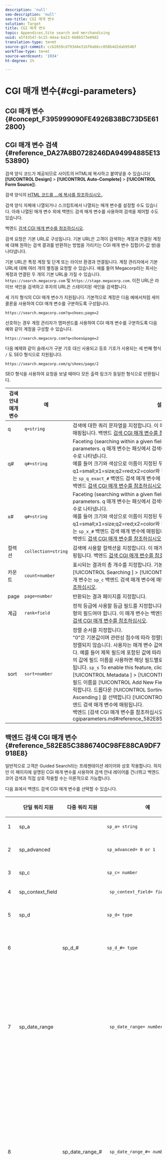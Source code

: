 ```yaml
---
description: 'null'
seo-description: 'null'
seo-title: CGI 매개 변수
solution: Target
title: CGI 매개 변수
topic: Appendices,Site search and merchandising
uuid: a5f43547-bc15-44aa-ba23-6b8b573e09d2
translation-type: tm+mt
source-git-commit: ccb2659cd793d4e316f0a66cc058b4d2dab9546f
workflow-type: tm+mt
source-wordcount: '1934'
ht-degree: 1%

---
```



# CGI 매개 변수{#cgi-parameters}

## CGI 매개 변수 {#concept_F395999090FE4926B38BC73D5E612800}

## CGI 매개 변수 검색 {#reference_DA27A8B0728246DA94994885E1353890}

검색 양식 코드가 제공되므로 사이트의 HTML에 복사하고 붙여넣을 수 있습니다( **[!UICONTROL Design]** > **[!UICONTROL Auto-Complete]** > **[!UICONTROL Form Source]**).

검색 양식의 [HTML 코드를 ...에 복사를 참조하십시오.](../c-about-auto-complete.md#task_A3A01EA800F24C0AA33902387E0362C7).

검색 양식 자체에 나열되거나 스크립트에서 나열되는 매개 변수를 설정할 수도 있습니다. 아래 나열된 매개 변수 외에 백엔드 검색 매개 변수를 사용하여 검색을 제어할 수도 있습니다.

백엔드 [검색 CGI 매개 변수를 참조하십시오](../c-appendices/c-cgiparameters.md#reference_582E85C3886740C98FE88CA9DF7918E8).

검색 요청은 기본 URL로 구성됩니다. 기본 URL은 고객이 검색하는 계정과 연결된 계정에 대해 원하는 검색 결과를 반환하는 방법을 가리키는 CGI 매개 변수 집합(키-값 쌍)을 나타냅니다.

기본 URL은 특정 계정 및 단계 또는 라이브 환경과 연결됩니다. 계정 관리자에서 기본 URL에 대해 여러 개의 별칭을 요청할 수 있습니다. 예를 들어 Megacorp라는 회사는 계정과 연결된 두 개의 기본 URL을 가질 수 있습니다. `https://search.megacorp.com` 및 `https://stage.megacorp.com`. 이전 URL은 라이브 색인을 검색하고 후자의 URL은 스테이지된 색인을 검색합니다.

세 가지 형식의 CGI 매개 변수가 지원됩니다. 기본적으로 계정은 다음 예에서처럼 세미콜론을 사용하여 CGI 매개 변수를 구분하도록 구성됩니다.

`https://search.megacorp.com?q=shoes;page=2`

선호하는 경우 계정 관리자가 앰퍼샌드를 사용하여 CGI 매개 변수를 구분하도록 다음 예와 같이 계정을 구성할 수 있습니다.

`https://search.megacorp.com?q=shoes&page=2`

다음 예제와 같이 슬래시가 구분 기호 대신 사용되고 등호 기호가 사용되는 세 번째 형식 `/` 도 SEO 형식으로 지원됩니다.

`https://search.megacorp.com/q/shoes/page/2`

SEO 형식을 사용하여 요청을 보낼 때마다 모든 출력 링크가 동일한 형식으로 반환됩니다.

| 검색 안내 매개 변수 | 예 | 설명 |
|--- |--- |--- |
| q | `q=string` | 검색에 대한 쿼리 문자열을 지정합니다. 이 매개 변수는 `sp_q` 백엔드 검색 매개 변수에 매핑됩니다.  백엔드 [검색 CGI 매개 변수를 참조하십시오](../c-appendices/c-cgiparameters.md#reference_582E85C3886740C98FE88CA9DF7918E8). |
| q# | `q#=string` | Faceting (searching within a given field) is done by number q and x parameters.  q 매개 변수는 패싯에서 검색하는 용어를 해당 번호가 지정된 x 매개 변수로 나타냅니다.<br>예를 들어 크기와 색상으로 이름이 지정된 두 개의 패싯이 있는 경우 q1=small;x1=size;q2=red;x2=color와 같은 것을 사용할 수 있습니다.  이 매개 변수는 `sp_q_exact_#` 백엔드 검색 매개 변수에 매핑됩니다.  <br>백엔드 [검색 CGI 매개 변수를 참조하십시오](../c-appendices/c-cgiparameters.md#reference_582E85C3886740C98FE88CA9DF7918E8). |
| x# | `q#=string` | Faceting (searching within a given field) is done by number q and x parameters.  q 매개 변수는 패싯에서 검색하는 용어를 해당 번호가 지정된 x 매개 변수로 나타냅니다. <br>예를 들어 크기와 색상으로 이름이 지정된 두 개의 패싯이 있는 경우 q1=small;x1=size;q2=red;x2=color와 같은 것을 사용할 수 있습니다.  이 매개 변수는 `sp_x_#` 백엔드 검색 매개 변수에 매핑됩니다.  <br>백엔드 [검색 CGI 매개 변수를 참조하십시오](../c-appendices/c-cgiparameters.md#reference_582E85C3886740C98FE88CA9DF7918E8). |
| 컬렉션 | `collection=string` | 검색에 사용할 컬렉션을 지정합니다.  이 매개 변수는 `sp_k` 백엔드 검색 매개 변수에 매핑됩니다.  백엔드 [검색 CGI 매개 변수를 참조하십시오](../c-appendices/c-cgiparameters.md#reference_582E85C3886740C98FE88CA9DF7918E8). |
| 카운트 | `count=number` | 표시되는 결과의 총 개수를 지정합니다.  기본값은 [!UICONTROL Settings ] > [!UICONTROL Searching ] > [!UICONTROL Searches ]에서 정의됩니다..  이 매개 변수는 `sp_c` 백엔드 검색 매개 변수에 매핑됩니다.  백엔드 [검색 CGI 매개 변수를 참조하십시오](../c-appendices/c-cgiparameters.md#reference_582E85C3886740C98FE88CA9DF7918E8). |
| page | `page=number` | 반환되는 결과 페이지를 지정합니다. |
| 계급 | `rank=field` | 정적 등급에 사용할 등급 필드를 지정합니다.  이 필드는 0보다 큰 연관성이 있는 등급 유형의 필드여야 합니다.  이 매개 변수는 백엔드 매개 변수에 `sp_sr` 매핑됩니다.  백엔드 [검색 CGI 매개 변수를 참조하십시오](../c-appendices/c-cgiparameters.md#reference_582E85C3886740C98FE88CA9DF7918E8). |
| sort | `sort=number` | 정렬 순서를 지정합니다.<br>&quot;0&quot;은 기본값이며 관련성 점수에 따라 정렬합니다.&quot;1&quot;은 날짜별로 정렬합니다.&quot;-1&quot;은 정렬되지 않습니다.  사용자는 매개 변수 값에 대한 필드 이름을 지정할 수 `sp_s` 있습니다.  예를 들어 제목 필드에 포함된 값에 따라 결과를 `sp_s=title` 정렬합니다. 매개 변수의 값에 필드 이름을 사용하면 해당 필드별로 결과가 정렬된 다음 관련성별로 하위 정렬됩니다. ` sp_s `  To enable this feature, click [!UICONTROL Settings ] > [!UICONTROL Metadata ] > [!UICONTROL Definitions ]. 정의 페이지에서 특정 필드 이름을 [!UICONTROL Add New Field ] 클릭하거나 [!UICONTROL Edit ] 클릭합니다. 드롭다운 [!UICONTROL Sorting ] 목록에서 또는 [!UICONTROL Ascending ] 을 선택합니다 [!UICONTROL Descending ]. 이 매개 변수는 `sp_s` 백엔드 검색 매개 변수에 매핑됩니다. <br>백엔드 [검색 CGI 매개 변수를 참조하십시오].(../c-appendices/c-cgiparameters.md#reference_582E85C3886740C98FE88CA9DF7918E8). |

## 백엔드 검색 CGI 매개 변수 {#reference_582E85C3886740C98FE88CA9DF7918E8}

일반적으로 고객은 Guided Search라는 프레젠테이션 레이어와 상호 작용합니다. 하지만 이 페이지에 설명된 CGI 매개 변수를 사용하여 검색 안내 레이어를 건너뛰고 백엔드 코어 검색과 직접 상호 작용할 수는 이론적으로 가능합니다.

다음 표에서 백엔드 검색 CGI 매개 변수를 선택할 수 있습니다.
<table> 
 <thead> 
  <tr> 
   <th colname="col1" class="entry"> </th> 
   <th colname="col2" class="entry"> <p>단일 쿼리 지원 </p> </th> 
   <th colname="col03" class="entry"> <p>다중 쿼리 지원 </p> </th> 
   <th colname="col3" class="entry"> <p>예 </p> </th> 
   <th colname="col4" class="entry"> <p>설명 </p> </th> 
  </tr> 
 </thead>
 <tbody> 
  <tr> 
   <td colname="col1"> <p>1 </p> </td> 
   <td colname="col2"> <p>sp_a </p> </td> 
   <td colname="col03"> <p> </p> </td> 
   <td colname="col3"> <p> <code>sp_a= string </code> </p> </td> 
   <td colname="col4"> <p>계정 번호 문자열을 지정합니다. 이 매개 변수는 필수이며 올바른 계정 번호 문자열이어야 합니다. 설정 <span class="uicontrol"> &gt; 계정 옵션 &gt; 계정 설정 </span> 아래에서 계정 번호 문자열 <span class="uicontrol"> 을 찾을 수 </span> 있습니다 <span class="uicontrol"> </span>. </p> </td> 
  </tr> 
  <tr> 
   <td colname="col1"> <p>2 </p> </td> 
   <td colname="col2"> <p>sp_advanced </p> </td> 
   <td colname="col03"> <p> </p> </td> 
   <td colname="col3"> <p> <code>sp_advanced= 0 or 1 </code> </p> </td> 
   <td colname="col4"> <p>쿼리 <code>sp_advanced=1 </code> 와 함께 제출되면 검색 템플릿의 <code>&lt;search-if-advanced&gt; </code> 태그와 태그 사이의 모든 코드가 <code>&lt;/search-if-advanced&gt; </code> 검색 양식에 사용됩니다. 태그와 태그 사이의 모든 코드 <code>&lt;search-if-not-advanced&gt; </code> 는 <code>&lt;/search-if-not-advanced&gt; </code> 무시됩니다. 전송 <code>sp_advanced=0 </code> (또는 다른 값)이 있는 경우 &lt;search-if-advanced&gt; 템플릿 블록이 무시되고 &lt;search-if-not-advanced&gt; 템플릿 블록이 사용됩니다. </p> </td> 
  </tr> 
  <tr> 
   <td colname="col1"> <p>3 </p> </td> 
   <td colname="col2"> <p>sp_c </p> </td> 
   <td colname="col03"> <p> </p> </td> 
   <td colname="col3"> <p> <code>sp_c= number </code> </p> </td> 
   <td colname="col4"> <p>표시할 결과의 총 개수를 지정합니다. 기본값은 10입니다. </p> </td> 
  </tr> 
  <tr> 
   <td colname="col1"> <p>4 </p> </td> 
   <td colname="col2"> <p>sp_context_field </p> </td> 
   <td colname="col03"> <p> </p> </td> 
   <td colname="col3"> <p> <code> sp_context_field= <i>field</i> </code> </p> </td> 
   <td colname="col4"> <p>해당 필드에 대한 컨텍스트 정보를 수집합니다. 수집된 정보는 템플릿 태그를 통해 검색 결과로 <code>&lt;search-context&gt; </code> 출력됩니다. 기본값은 <code>body </code>입니다. </p> </td> 
  </tr> 
  <tr> 
   <td colname="col1"> <p>5 </p> </td> 
   <td colname="col2"> <p>sp_d </p> </td> 
   <td colname="col03"> <p> </p> </td> 
   <td colname="col3"> <p> <code>sp_d= type </code> </p> </td> 
   <td colname="col4"> <p>수행할 날짜 범위 검색 유형을 지정합니다. 유형에 사용할 수 있는 값은 모두 있습니다. 즉, 날짜 범위 검색, 사용자 지정을 수행하지 <code>sp_date_range </code> 않습니다. 즉, 의 값을 사용하여 검색할 날짜를 결정해야 하고, 값이 <code>sp_start_day </code>, <code>sp_start_month </code><code>sp_start_year </code>, <code>sp_end_day </code>및 <code>sp_end_month </code>값을 사용하여 검색할 날짜 범위 <code>sp_end_year </code> 를 결정합니다. <code>sp_d </code> 은 검색 양식에 사용자 지정 범위(예:)로 또는 특정 시작 및 종료 날짜 범위로 검색하는 옵션이 포함되어 있는 경우에만 <code>sp_date_range </code>필요합니다. </p> </td> 
  </tr> 
  <tr> 
   <td colname="col1"> <p>6 </p> </td> 
   <td colname="col2"> <p> </p> </td> 
   <td colname="col03"> <p> sp_d_# </p> </td> 
   <td colname="col3"> <p> <code>sp_d_#= type </code> </p> </td> 
   <td colname="col4"> <p>해당 <code>sp_q_# </code> 쿼리를 수행하기 위한 날짜 범위 검색 유형을 지정합니다. "#"은 1과 16 사이의 숫자(예: 번호 매기기 쿼리에 적용)로 대체됩니다 <code>sp_d_8 </code><code>sp_q_8 </code>. </p> <p>원하는 날짜 범위 검색, 사용자 지정, 즉 날짜 범위 검색 <code>type </code> 을 수행하지 않고, 그 값이 검색 날짜를 결정하는 데 사용된다는 것을 나타내는 사용자 지정, 날짜 범위 <code>sp_date_range_# </code> 를 정하 <code>sp_q_min_day_# </code>는 데 사용되고, 날짜 범위 <code>sp_q_min_month_# </code>를 정하기 위해 값 <code>sp_q_min_year_# </code>, <code>sp_q_max_day_# </code>및 값 <code>sp_q_max_month_# </code><code>sp_q_max_year_# </code> 을 사용해야 함을 나타냅니다. 검색 양식에 사용자 지정 범위(예:)로 또는 특정 시작 및 종료 날짜 범위 <code>sp_d_# </code> <code>sp_date_range_# </code>로 검색하는 옵션이 포함되어 있는 경우에만 사용할 수 있습니다. </p> </td> 
  </tr> 
  <tr> 
   <td colname="col1"> <p>7 </p> </td> 
   <td colname="col2"> <p>sp_date_range </p> </td> 
   <td colname="col03"> <p> </p> </td> 
   <td colname="col3"> <p> <code> sp_date_range= <i>number</i> </code> </p> </td> 
   <td colname="col4"> <p>검색에 적용할 사전 정의된 날짜 범위를 지정합니다. 0보다 크거나 같은 값은 오늘 이전에 검색할 일 수를 지정합니다. 예를 들어, "0"은 "today"를, "1"은 "today 및 yesterday"를, "30"은 "지난 30일 이내"를 지정합니다. </p> <p>0보다 작은 값은 다음과 같이 사용자 지정 범위를 지정합니다. </p> <p>-1 = "없음"으로, 날짜 범위를 지정하지 않는 것과 같습니다. </p> <p>-2 = "이번 주" - 현재 주의 일요일부터 토요일까지 검색합니다. </p> <p>-3 = "지난 주"로, 현재 주 전 일요일에서 토요일까지 검색합니다. </p> <p>-4 = "이번 달" - 현재 월 내의 날짜를 검색합니다. </p> <p>-5 = "지난 달"이며, 현재 월 이전 달 내에 날짜를 검색합니다. </p> <p>-6 = "올해" - 현재 연도 내의 날짜를 검색합니다. </p> <p>-7 = "지난 해"로, 현재 연도 이전 연도 내의 날짜를 검색합니다. </p> </td> 
  </tr> 
  <tr> 
   <td colname="col1"> <p>8 </p> </td> 
   <td colname="col2"> <p> </p> </td> 
   <td colname="col03"> <p>sp_date_range_# </p> </td> 
   <td colname="col3"> <p> <code> sp_date_range_#= <i>number</i> </code> </p> </td> 
   <td colname="col4"> <p>해당 <code>sp_q_# </code> 쿼리에 적용할 사전 정의된 날짜 범위를 지정합니다. "#"은 1과 16 사이의 숫자(예: 번호 매기기 쿼리에 적용)로 대체됩니다 <code>sp_date_range_8 </code><code>sp_q_8 </code>. </p> <p>0보다 크거나 같은 값은 오늘 이전에 검색할 일 수를 지정합니다. 예를 들어 0의 값은 오늘 값을 지정합니다.값 1은 오늘 및 어제,값이 30이면 지난 30일 이내에 지정되는 등 </p> <p>0보다 작은 값은 다음과 같이 사용자 지정 범위를 지정합니다. </p> <p>-1 = "없음"으로, 날짜 범위를 지정하지 않는 것과 같습니다. </p> <p>-2 = "이번 주" - 현재 주의 일요일부터 토요일까지 검색합니다. </p> <p>-3 = "지난 주"로, 현재 주 전 일요일에서 토요일까지 검색합니다. </p> <p>-4 = "이번 달" - 현재 월 내의 날짜를 검색합니다. </p> <p>-5 = "지난 달"이며, 현재 월 이전 달 내에 날짜를 검색합니다. </p> <p>-6 = "올해" - 현재 연도 내의 날짜를 검색합니다. </p> <p>-7 = "지난 해"로, 현재 연도 이전 연도 내의 날짜를 검색합니다. </p> </td> 
  </tr> 
  <tr> 
   <td colname="col1"> <p>9 </p> </td> 
   <td colname="col2"> <p>sp_dedupe_field </p> </td> 
   <td colname="col03"> <p> </p> </td> 
   <td colname="col3"> <p> <code> sp_dedupe_field= <i>fieldname</i> </code> </p> </td> 
   <td colname="col4"> <p>검색 결과를 중복 해제할 단일 필드를 지정합니다. 해당 필드의 중복 결과는 모두 검색 결과에서 제거됩니다. 예를 들어, 예를 들어, 지정된 제목 <code>sp_dedupe_field=title </code>에 대한 상위 결과만 검색 결과에 표시됩니다(두 개의 결과 중 제목 필드 컨텐츠가 동일하지는 않음). 다중 값(허용 목록) 유형 필드의 경우 전체 필드 내용이 비교에 사용됩니다. 하나의 필드만 지정할 수 있습니다. 필드 이름에 "테이블 한정자"를 사용할 수 없습니다. </p> </td> 
  </tr> 
  <tr> 
   <td colname="col1"> <p>10 </p> </td> 
   <td colname="col2"> <p>sp_e </p> </td> 
   <td colname="col03"> <p> </p> </td> 
   <td colname="col3"> <p> <code>sp_e= number </code> </p> </td> 
   <td colname="col4"> <p>쿼리 문자열에서 문자 수가 넘는 모든 단어에 대해 자동 와일드카드 확장이 수행되도록 지정합니다. 즉, "query" 또는 "number"와 같이 5자 이상의 문자를 포함하는 단어가 와일드카드 문자 '*'로 확장되도록 지정하여 "query*" 또는 "number*"를 검색하는 것과 동일한 검색을 수행합니다. <code>sp_e=5 </code> 문자 수가 적은 단어는 확장되지 않으므로 "word"를 검색하면 자동 와일드카드 확장이 되지 않습니다. </p> </td> 
  </tr> 
  <tr> 
   <td colname="col1"> <p>11 </p> </td> 
   <td colname="col2"> <p> </p> </td> 
   <td colname="col03"> <p> sp_e_# </p> </td> 
   <td colname="col3"> <p> <code>sp_e_#= number </code> </p> </td> 
   <td colname="col4"> <p>문자 수가 많은 해당 <code>sp_q_# </code> 쿼리 문자열에서 모든 단어에 대해 자동 와일드카드 확장이 이루어지도록 지정합니다. 즉, 쿼리 문자열에서 "쿼리" 또는 "number"와 같은 5개 이상의 문자를 포함하는 단어가 와일드카드 문자 ' <code>sp_e_2=5 </code> <code>sp_q_2 </code> <code>* </code>'로 확장되도록 지정하여 "query*" 또는 "number*"를 검색하는 것과 동일한 검색을 수행합니다. 문자 수가 적은 단어는 확장되지 않으므로 "word"에서 검색하면 자동 와일드카드 확장이 <code>sp_q_2 </code> 수행되지 않습니다. </p> </td> 
  </tr> 
  <tr> 
   <td colname="col1"> <p>12 </p> </td> 
   <td colname="col2"> <p>sp_end_day, sp_end_month, sp_end_year </p> </td> 
   <td colname="col03"> <p> </p> </td> 
   <td colname="col3"> <p> <code> sp_end_day= <i>number</i>,sp_end_month= <i>number</i>, sp_end_year= <i>number</i> </code> </p> </td> 
   <td colname="col4"> <p>이 세 개의 값은 검색에 대한 종료 날짜 범위를 지정하며 세트로 제공되어야 합니다. </p> </td> 
  </tr> 
  <tr> 
   <td colname="col1"> <p>13 </p> </td> 
   <td colname="col2"> <p>sp_f </p> </td> 
   <td colname="col03"> <p> </p> </td> 
   <td colname="col3"> <p> <code>sp_f= string </code> </p> </td> 
   <td colname="col4"> <p>쿼리 매개 변수 문자열(예: <code>sp_q </code>)의 문자 집합을 지정합니다. 이 문자열은 항상 검색 양식이 포함된 페이지의 문자 집합과 일치해야 합니다. </p> </td> 
  </tr> 
  <tr> 
   <td colname="col1"> <p>14 </p> </td> 
   <td colname="col2"> <p>sp_field_table </p> </td> 
   <td colname="col03"> <p> </p> </td> 
   <td colname="col3"> <p> <code> sp_field_ table=table: field,field... </code> </p> </td> 
   <td colname="col4"> <p>지정된 필드로 구성된 논리 데이터 테이블을 정의합니다. 예를 들어 "color", "size" 및 "price" 필드로 구성된 "items"라는 테이블이 다음과 같이 정의됩니다. </p> <p> <code>sp_field_table=items:color,size,price </code> </p> <p>논리 테이블은 "허용 목록"을 선택한 필드([설정] &gt; [ <span class="uicontrol"> 메타데이터] &gt; [정의]에서)와 함께 </span> 가장 유용합니다 <span class="uicontrol"> </span> <span class="uicontrol"> </span>. 필드 이름을 값으로 사용하는 모든 CGI 매개 변수 및 템플릿 태그는 선택적으로 "." 뒤에 오는 테이블 이름을 지정할 수 있습니다. 필드 이름 앞에 있습니다(예: <code>sp_x_1=tablename.fieldname </code>). </p> <p>예를 들어 크기가 "large"인 하나 이상의 "red" 항목이 포함된 문서를 검색하려면 항목을 다음과 같이 사용할 수 있습니다. </p> <p> <code> sp_q_exact_1=red&amp;sp_x_1=items.color&amp; sp_q_exact_2=large&amp;sp_x_2=items.size&amp;sp_field_table=items:color,size,price </code> </p> </td> 
  </tr> 
  <tr> 
   <td colname="col1"> <p>15 </p> </td> 
   <td colname="col2"> sp_i </td> 
   <td colname="col03"> <p> </p> </td> 
   <td colname="col3"> <p> </p></td><td colname="col4"><p></p><p></p><p><code>sp_i=1 </code><code>sp_i=2 </code></p></td></tr><tr><td colname="col1"><p></p></td><td colname="col2"><p></p></td><td colname="col03"><p></p></td><td colname="col3"><p><code>sp_k= string </code></p></td><td colname="col4"><p></p><p></p></td></tr><tr><td colname="col1"><p></p></td><td colname="col2"><p></p></td><td colname="col03"><p></p></td><td colname="col3"><p><code>sp_l= string </code></p></td><td colname="col4"><p><code>sp_q </code><code>string </code></p></td></tr><tr><td colname="col1"><p></p></td><td colname="col2"><p></p></td><td colname="col03"><p></p></td><td colname="col3"><p><code>sp_literal= 0 or 1 </code></p></td><td colname="col4"><p><code>sp_literal=1 </code></p><p><code>sp_literal=0 </code></p><p></p></td></tr><tr><td colname="col1"><p></p></td><td colname="col2"><p></p></td><td colname="col03"><p></p></td><td colname="col3"><p><code>sp_m= number </code></p></td><td colname="col4"><p></p></td></tr><tr><td colname="col1"><p></p></td><td colname="col2"><p></p></td><td colname="col03"><p></p></td><td colname="col3"><p><code>sp_n= number </code></p></td><td colname="col4"><p></p></td></tr><tr><td colname="col1"><p></p></td><td colname="col2"><p></p></td><td colname="col03"><p></p></td><td colname="col3"><p><code>sp_not_found_page= url </code></p></td><td colname="col4"><p></p></td></tr><tr><td colname="col1"><p></p></td><td colname="col2"><p></p></td><td colname="col03"><p></p></td><td colname="col3"><p><code>sp_p= any/all/phrase </code></p></td><td colname="col4"><p><code>any </code><code>all </code><code>phrase </code></p><p><code>phrase </code><code>all </code><code>sp_p </code></p><p></p><p></p><p><code>sp_p </code></p><p></p></td></tr><tr><td colname="col1"><p></p></td><td colname="col2"><p></p></td><td colname="col03"><p></p></td><td colname="col3"><p><code>sp_p_#= any/all/phrase </code></p></td><td colname="col4"><p><code>sp_q_# </code><code>sp_p_8 </code><code>sp_q_8 </code><code>any </code><code>all </code><code>phrase </code></p><p><code>all </code><code>phrase </code><code>sp_p_# </code><code>any </code></p></td></tr><tr><td colname="col1"><p></p></td><td colname="col2"><p></p></td><td colname="col03"><p></p></td><td colname="col3"><p><code> sp_pt= <i>exact/equivalent/compatible</i> </code></p></td><td colname="col4"><p><code>exact </code><code>equivalent </code><code>compatible </code><code>sp_p </code><code>exact </code><code>sp_p </code><code>all </code><code>phrase </code><code>equivalent </code><code>sp_pt </code><code>compatible </code></p></td></tr><tr><td colname="col1"><p></p></td><td colname="col2"><p></p></td><td colname="col03"><p></p></td><td colname="col3"><p><code> sp_pt_#= <i>exact/equivalent/compatible</i> </code></p></td><td colname="col4"><p><code>sp_q_# </code><code>sp_p_8 </code><code>sp_q_8 </code><code>exact </code><code>equivalent </code><code>exact </code><code>compatible </code><code>sp_p_# </code><code>exact </code><code>sp_p_# </code><code>equivalent </code><code>sp_pt_# </code><code>compatible </code></p></td></tr><tr><td colname="col1"><p></p></td><td colname="col2"><p></p></td><td colname="col03"><p></p></td><td colname="col3"><p><code>sp_q= string </code></p></td><td colname="col4"><p></p></td></tr><tr><td colname="col1"><p></p></td><td colname="col2"><p></p></td><td colname="col03"><p></p></td><td colname="col3"><p><code>sp_q_#= text </code></p></td><td colname="col4"><p><code>sp_q_# </code><code>sp_q_1 </code><code>sp_q_16 </code></p><p></p><p><code class="syntax html"> Search&nbsp;for:&nbsp;&lt;input&nbsp;type="text"&nbsp;name="sp_q"&nbsp;value="great"&gt; 
      Search&nbsp;for:&nbsp;&lt;input&nbsp;type="text"&nbsp;name="sp_q_1"&nbsp;value="books"&gt; </code></p></td></tr><tr><td colname="col1"><p></p></td><td colname="col2"><p></p></td><td colname="col03"><p></p></td><td colname="col3"><p><code>sp_q_day= integer value </code></p><p><code>sp_q_month= integer value </code></p><p><code>sp_q_year= integer value </code></p><p><code>sp_q_day_#= integer value </code></p><p><code>sp_q_month_#= integer value </code></p><p><code>sp_q_year_#= integer value </code></p></td><td colname="col4"><p><code>sp_q_day </code><code>sp_q_month </code><code>sp_q_year </code><code>sp_q </code></p><p><code># </code><code>sp_q_day_6 </code><code>sp_q_6 </code></p><p><code>PublishDate </code></p><p><code class="syntax html"> &lt;input&nbsp;type="hidden"&nbsp;name="sp_x_1"&nbsp;value="PublishDate"&gt; Search&nbsp;for:&nbsp;&lt;input&nbsp;type="text"&nbsp;name="sp_q"&nbsp;value="orange"&gt;On&nbsp;:&nbsp;&lt;input&nbsp;type="text"&nbsp;name="sp_q_day_1"&nbsp;size="2"&nbsp;value="1"&gt;&nbsp;Day&lt;input&nbsp;type="text"&nbsp;name="sp_q_month_1"&nbsp;size="2"&nbsp;value="1"&gt;&nbsp;Month &lt;input&nbsp;type="text"&nbsp;name="sp_q_year_1"&nbsp;size="4"&nbsp;value="2000"&gt;&nbsp;Year&nbsp; </code></p></td></tr><tr><td colname="col1"><p></p></td><td colname="col2"><p></p></td><td colname="col03"><p></p></td><td colname="col3"><p><code> sp_q_location=<i>latitude/longitude</i> OR <i>areacode</i> OR <i>zipcode</i> </code></p><p><code> sp_q_location_#= <i>latitude/longitude</i> OR <i>areacode</i> OR <i>zipcode</i> </code></p></td><td colname="col4"><p><code>sp_q_location </code><code>sp_q_location_# </code><code># </code></p><p></p><p></p></td></tr><tr><td colname="col1"><p></p></td><td colname="col2"><p></p></td><td colname="col03"><p></p></td><td colname="col3"><p><code> sp_q_max_relevant_distance= <i>value</i> </code></p><p><code> sp_q_max_relevant_distance_#= <i>value</i> </code></p></td><td colname="col4"><p><code>sp_q_max_relevant_distance </code><code>sp_q_max_relevant_distance_# </code><code># </code></p><p><code>sp_q_max_relevant_distance </code></p><p><code>sp_q_max_relevant_distance_# </code></p><p></p></td></tr><tr><td colname="col1"><p></p></td><td colname="col2"><p></p><p></p></td><td colname="col03"><p></p><p></p></td><td colname="col3"><p><code> sp_q_min_day=<i>integer value</i> </code></p><p><code> sp_q_min_month=<i>integer value</i> </code></p><p><code> sp_q_min_year=<i>integer value</i> </code></p><p><code> sp_q_max_day=<i>integer value</i> </code></p><p><code> sp_q_max_month=<i>integer value</i> </code></p><p><code> sp_q_max_year=<i>integer value</i> </code></p><p><code> sp_q_min_day_#=<i>integer value</i> </code></p><p><code> sp_q_min_month_#=<i>integer value</i> </code></p><p><code> sp_q_min_year_#=<i>integer value</i> </code></p><p><code> sp_q_max_day_#=<i>integer value</i> </code></p><p><code> sp_q_max_month_#=<i>integer value</i> </code></p><p><code> sp_q_max_year_#=<i>integer value</i> </code></p></td><td colname="col4"><p><code>sp_q_min_day </code><code>sp_q_min_month </code><code>sp_q_min_year </code><code>sp_q_max_day </code><code>sp_q_max_month </code><code>sp_q </code></p><p><code># </code><code>sp_q_min_day_6 </code><code>sp_q_6 </code></p><p></p><p><code>PublishDate </code></p><p><code class="syntax html"> &lt;input&nbsp;type="hidden"&nbsp;name="sp_x_1"&nbsp;value="PublishDate"&gt;Search&nbsp;for:&nbsp;&lt;input&nbsp;type="text"&nbsp;name="sp_q"&nbsp;value="orange"&gt;Between:&nbsp;&lt;input&nbsp;type="text"&nbsp;name="sp_q_min_day_1"&nbsp;size="2"&nbsp;value="1"&gt;&nbsp;Start&nbsp;Day&lt;input&nbsp;type="text"&nbsp;name="sp_q_min_month_1"&nbsp;size="2"&nbsp;value="1"&gt;&nbsp;Start&nbsp;Month 
      &lt;input&nbsp;type="text"&nbsp;name="sp_q_min_year_1"&nbsp;size="4"&nbsp;value="2000"&gt;&nbsp;Start&nbsp;Year 
      And:&nbsp;&lt;input&nbsp;type="text"&nbsp;name="sp_q_max_day_1"&nbsp;size="2"&nbsp;value="31"&gt;&nbsp;End&nbsp;Day 
      &lt;input&nbsp;type="text"&nbsp;name="sp_q_max_month_1"&nbsp;size="2"&nbsp;value="12"&gt;&nbsp;End&nbsp;Month 
      &lt;input&nbsp;type="text"&nbsp;name="sp_q_max_year_1"&nbsp;size="4"&nbsp;value="2000"&gt;&nbsp;End&nbsp;Year </code></p></td></tr><tr><td colname="col1"><p></p></td><td colname="col2"><p></p></td><td colname="col03"><p></p></td><td colname="col3"><p><code>sp_q_min= value </code></p><p><code>sp_q_max= value </code></p><p><code>sp_q_min_#= value </code></p><p><code>sp_q_max_#= value </code></p><p><code>sp_q_exact_#=value </code></p></td><td colname="col4"><p><code>sp_q_min </code><code>sp_q_max </code><code>sp_q_exact </code><code>sp_q </code></p><p><code># </code><code>sp_q_min_8 </code><code>sp_q_8 </code></p><p><code>sp_q_exact_# </code><code>sp_q_min_# </code><code>sp_q_max_# </code><code>sp_q_exact_# </code><code>sp_q_min_# </code><code>sp_q_max_# </code></p><p><code>sp_q_min_# </code><code>sp_q_max_# </code><code>sp_q_exact_# </code><code>...&amp;sp_q_exact_1=green|red&amp;sp_x_1=color </code></p></td></tr><tr><td colname="col1"><p></p></td><td colname="col2"><p></p></td><td colname="col03"><p></p></td><td colname="col3"><p><code>sp_q_nocp= 1 or 0 </code></p><p><code>sp_q_nocp_#= 1 or 0 </code></p></td><td colname="col4"><p><code>0 </code></p><p><code>1 </code></p><p><code>sp_q_nocp </code><code>sp_q </code><code># </code><code>sp_q_nocp_8 </code><code>sp_q_8 </code></p><p></p></td></tr><tr><td colname="col1"><p></p></td><td colname="col2"><p></p></td><td colname="col03"><p></p></td><td colname="col3"><p><code>sp_q_required= 1 or 0 or -1 </code></p><p><code>sp_q_required_#= 1 or 0 or -1 </code></p></td><td colname="col4"><p></p><p><code>sp_q_required </code><code>sp_q </code></p><p><code># </code><code>sp_q_required_8 </code><code>sp_q_8 </code></p><p></p><p><code class="syntax html"> &lt;input&nbsp;type="hidden"&nbsp;name="sp_x_1"&nbsp;value="platform"&gt; 
      Search&nbsp;for:&nbsp;&lt;input&nbsp;type="text"&nbsp;name="sp_q"&nbsp;value="calc"&gt; 
      Exclude:&nbsp;&lt;input&nbsp;type="text"&nbsp;name="sp_q_1"&nbsp;value="mac&nbsp;win&nbsp;all"&gt; 
      &lt;input&nbsp;type="hidden"&nbsp;name="sp_q_required_1"&nbsp;value="-1"&gt; </code></p></td></tr><tr><td colname="col1"><p></p></td><td colname="col2"><p></p></td><td colname="col03"><p></p></td><td colname="col3"><p><code> sp_redirect_ 
      if_one_result= <i>0 or 1</i> </code></p></td><td colname="col4"><p></p></td></tr><tr><td colname="col1"><p></p></td><td colname="col2"><p></p></td><td colname="col03"><p></p></td><td colname="col3"><p><code>sp_referrer= url </code></p></td><td colname="col4"><p></p><p></p></td></tr><tr><td colname="col1"><p></p></td><td colname="col2"><p></p></td><td colname="col03"><p></p></td><td colname="col3"><p></p></td><td colname="col4"><p><code>ro </code></p><p></p><p><code>sp_ro=body:10 </code></p><p></p><p><code>sp_ro=body:9|title:9 </code></p><p><p><code>sp_ro=title:10 </code><code>title </code><code>sp_ro </code><code>sp_ro </code></p></p><p></p><p></p></td></tr><tr><td colname="col1"><p></p></td><td colname="col2"><p></p></td><td colname="col03"><p></p></td><td colname="col3"><p><code>sp_s= number </code></p></td><td colname="col4"><p></p><p><code>sp_s </code><code>sp_s=title </code><code>sp_s </code></p><p></p><p><code>sp_s </code></p><p><code class="syntax html"> &lt;input&nbsp;type="hidden"&nbsp;name="sp_s"&nbsp;value="artist"&gt; 
      &lt;input&nbsp;type="hidden"&nbsp;name="sp_s"&nbsp;value="album"&gt; 
      &lt;input&nbsp;type="hidden"&nbsp;name="sp_s"&nbsp;value="track"&gt; 
      Search&nbsp;for:&nbsp;&lt;input&nbsp;type="text"&nbsp;name="sp_q"&nbsp;value="Music&nbsp;Search"&gt; </code></p><p><code>sp_field_table </code></p><p></p><p></p></td></tr><tr><td colname="col1"><p></p></td><td colname="col2"><p></p></td><td colname="col03"><p></p></td><td colname="col3"><p><code>sp_sr= field </code></p></td><td colname="col4"><p><code>sp_sr </code></p><p><code>sp_sr </code><code>&lt;input type="hidden" name="sp_sr" value=""&gt; </code></p></td></tr><tr><td colname="col1"><p></p></td><td colname="col2"><p></p></td><td colname="col03"><p></p></td><td colname="col3"><p><code>sp_sfvl_field= string </code></p></td><td colname="col4"><p><search-field-value-list></p><p><code>sp_sfvl_field </code></p></td></tr><tr><td colname="col1"><p></p></td><td colname="col2"><p></p></td><td colname="col03"><p></p></td><td colname="col3"><p></p></td><td colname="col4"><p><code>search-field-value-list </code></p><p><code>dynamic-facet-field-count </code><code>dynamic-facet-field-count </code></p><p><code>sp_sfvl_df_count </code><code>dynamic-facet-field-count </code><code>sp_sfvl_df_count </code><code>sp_sfvl_df_count </code></p><p></p></td></tr><tr><td colname="col1"><p></p></td><td colname="col2"><p></p></td><td colname="col03"><p></p></td><td colname="col3"><p></p><p></p></td><td colname="col4"><p></p><p></p><p></p></td></tr><tr><td colname="col1"><p></p></td><td colname="col2"><p></p></td><td colname="col03"><p></p></td><td colname="col3"><p></p><p></p></td><td colname="col4"><p></p><p><p><code>sp_sfvl_df_count </code><code>sp_sfvl_df_include </code><code>sp_sfvl_df_include </code><code>sp_sfvl_df_count </code></p></p><p></p></td></tr><tr><td colname="col1"><p></p></td><td colname="col2"><p></p></td><td colname="col03"><p></p></td><td colname="col3"><p><code>sp_staged= 0 or 1 </code></p></td><td colname="col4"><p><code>sp_staged=1 </code></p><p></p></td></tr><tr><td colname="col1"><p></p></td><td colname="col2"><p></p></td><td colname="col03"><p></p></td><td colname="col3"><p><code>sp_start_day= number </code></p><p><code>sp_start_month= number </code></p><p><code>sp_start_year= number </code></p></td><td colname="col4"><p></p></td></tr><tr><td colname="col1"><p></p></td><td colname="col2"><p></p></td><td colname="col03"><p></p></td><td colname="col3"><p><code>sp_suggest_q= number </code></p></td><td colname="col4"><p><code>sp_suggest_q </code><code>sp_q[_#] </code></p><p><code>sp_suggest_q </code><code>sp_q </code></p><p><code>sp_suggest_q=1 </code><code>sp_q_1 </code></p></td></tr><tr><td colname="col1"><p></p></td><td colname="col2"><p></p></td><td colname="col03"><p></p></td><td colname="col3"><p><code>sp_t= string </code></p></td><td colname="col4"><p></p><p></p><p></p><p></p></td></tr><tr><td colname="col1"><p></p></td><td colname="col2"><p></p></td><td colname="col03"><p></p></td><td colname="col3"><p><code>sp_trace= 0 or 1 </code></p></td><td colname="col4"><p><code>sp_stage=1 </code></p><p></p><p><p></p></p></td></tr><tr><td colname="col1"><p></p></td><td colname="col2"><p></p></td><td colname="col03"><p></p></td><td colname="col3"><p><code> sp_w= <i>sound-alike-enable</i> </code></p><p><code> sp_w_control=<i>sound-alike-control</i> </code></p></td><td colname="col4"><p></p><p></p><p></p><p></p><p></p><code>sp_w_control </code></p><p><code>sp_w_control=0 </code><code>sp_w </code></p><p><code class="syntax html"> &lt;input&nbsp;type=hidden&nbsp;name="sp_w_control"&nbsp;value="0"&gt;&lt;input&nbsp;type=checkbox&nbsp;name="sp_w"&nbsp;value="exact"&gt;No&nbsp;Sound-Alike&nbsp;matching </code></p><p><code>sp_w_control=1 </code><code>sp_w </code></p><p><code class="syntax html"> &lt;input&nbsp;type=hidden&nbsp;name="sp_w_control"&nbsp;value="1"&gt;&lt;input&nbsp;type=checkbox&nbsp;name="sp_w"&nbsp;value="alike"&gt;Sound-Alike&nbsp;matching </code></p><p><code>sp_w_control </code><code>sp_w </code></p><p></p></td></tr><tr><td colname="col1"><p></p></td><td colname="col2"><p></p></td><td colname="col03"><p></p></td><td colname="col3"><p><code>sp_x= field </code></p></td><td colname="col4"><p><code>sp_q </code><code>sp_x </code></p><p></p><p><code>sp_x </code></p><p></p><p><code>sp_x=any </code><code>sp_x </code></p><p><code>sp_x </code></p><p><code class="syntax html"> &lt;input&nbsp;type="hidden"&nbsp;name="sp_x"&nbsp;value="title"&gt;&lt;input&nbsp;type="hidden"&nbsp;name="sp_x"&nbsp;value="author"&gt;Search&nbsp;for:&nbsp;&lt;input&nbsp;type="text"&nbsp;name="sp_q"&nbsp;value="Great&nbsp;Books"&gt; </code></p></td></tr><tr><td colname="col1"><p></p></td><td colname="col2"><p></p></td><td colname="col03"><p></p></td><td colname="col3"><p><code>sp_x_#= field-name </code></p></td><td colname="col4"><p><code>sp_q_# </code><code> # </code><code>sp_x_8 </code></p><p><code>sp_x_# </code></p><p></p><p><code class="syntax html"> Search&nbsp;for:&nbsp;&lt;input&nbsp;type="text"&nbsp;name="sp_q"&nbsp;value="great"&gt;&lt;input&nbsp;type="hidden"&nbsp;name="sp_x_1"&nbsp;value="author"&gt;Search&nbsp;only&nbsp;documents&nbsp;written&nbsp;by:&nbsp;&lt;input&nbsp;type="text"&nbsp;name="sp_q_1"&nbsp;value="Fitzgerald"&gt; </code></p><p><code>sp_x </code><code>sp_x_# </code></p><p></p><p><code class="syntax html"> &lt;input&nbsp;type="hidden"&nbsp;name="sp_x_1"&nbsp;value="body"&gt;&lt;input&nbsp;type="hidden"&nbsp;name="sp_x_1"&nbsp;value="keys"&gt;Search&nbsp;for:&nbsp;&lt;input&nbsp;type="text"&nbsp;name="sp_q_1"&nbsp;value="flower"&gt; </code></p></td></tr></tbody></table>

## 백엔드 검색 CGI 매개 변수를 사용하는 일반적인 예 {#section_260012BBC2514CC9A8E02E53DE8B41EE}

다음 링크는 검색 쿼리로서 &quot;Music&quot;을 사용하여 검색을 시작하고 모든 기본 매개 변수를 사용합니다. URL은 가독성을 위해 두 줄로 분할됩니다. HTML에서 이 링크는 모두 한 줄에 있어야 합니다.

```
<a href="https://search.atomz.com/search/?sp_q=Music&sp_a=sp99999999"> 
Testing...</a>
```

동일한 기능은 일반적으로 다음과 같이 양식으로 정의됩니다.

```
<form action="https://search.atomz.com/search/"> 
<input size=12 name="sp_q" value="Music"><br> 
<input type=hidden name="sp_a" value="sp99999999"> 
<input type=submit value="Search"><br> 
</form>
```

일반적으로 검색을 시작할 때 기본 매개 변수를 사용해야 합니다. 이렇게 하면 첫 번째 페이지가 표시되고, 관련별로 정렬되며, 고객이 다른 페이지 및 기타 옵션을 선택할 수 있습니다. 사이트의 검색 양식에 컬렉션에 대한 옵션이 포함되어 있는 경우 컬렉션 이름을 매개 변수로 전달합니다.

## 백엔드 검색 CGI 매개 변수 사용에 대한 자세한 예 {#section_5FA3C620D5124FB2AB28857F8D8473F6}

다음 양식 쿼리에는 결과에서 시작하는 `25` 결과가 표시됩니다 `10`. 요약은 표시되지 않고, 정렬 순서는 날짜이며, 이름이 지정된 컬렉션이 `support` 사용됩니다. 지난 30일 이내에 발급된 문서만 반환됩니다.

```
<form action="https://search.atomz.com/search/"> 
<input size=12 name="sp_q"><br> 
<input type=hidden name="sp_a" value="sp99999999"> 
<input type=submit value="Search"><br> 
<input type=hidden name=sp_n value=10> 
<input type=hidden name=sp_c value=25> 
<input type=hidden name=sp_m value=0> 
<input type=hidden name=sp_s value=1> 
<input type=hidden name=sp_k value="support"> 
<input type=hidden name=sp_date_range value=30> 
</form>
```

